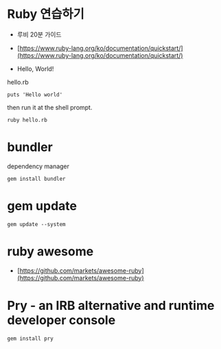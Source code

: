 # Ruby 연습하기

* 루비 20분 가이드 
* [https://www.ruby-lang.org/ko/documentation/quickstart/](https://www.ruby-lang.org/ko/documentation/quickstart/)

* Hello,  World!

hello.rb
```
puts 'Hello world'
```

then run it at the shell prompt.
```
ruby hello.rb
```

# bundler 
dependency manager

```
gem install bundler
```

# gem update
```
gem update --system
```


# ruby awesome 

* [https://github.com/markets/awesome-ruby](https://github.com/markets/awesome-ruby)

# Pry - an IRB alternative and runtime developer console

```
gem install pry
```
